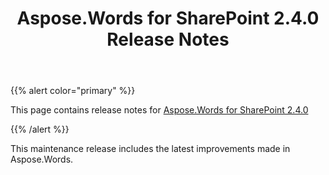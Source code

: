 ﻿---
title: Aspose.Words for SharePoint 2.4.0 Release Notes
description: "Aspose.Words for SharePoint 2.4.0 Release Notes – learn about the latest updates and fixes."
type: docs
weight: 30
url: /sharepoint/aspose-words-for-sharepoint-2-4-0-release-notes/
---

{{% alert color="primary" %}} 

This page contains release notes for [Aspose.Words for SharePoint 2.4.0](https://downloads.aspose.com/words/sharepoint)

{{% /alert %}} 

This maintenance release includes the latest improvements made in Aspose.Words.
